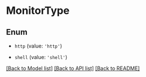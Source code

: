 # MonitorType


## Enum

* `http` (value: `'http'`)

* `shell` (value: `'shell'`)

[[Back to Model list]](../README.md#documentation-for-models) [[Back to API list]](../README.md#documentation-for-api-endpoints) [[Back to README]](../README.md)
